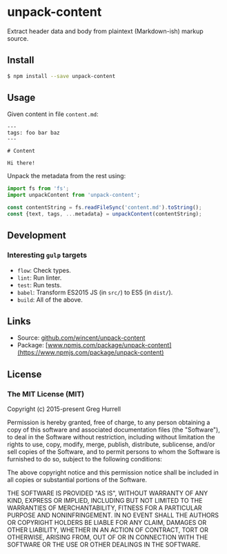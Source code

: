 # unpack-content

Extract header data and body from plaintext (Markdown-ish) markup source.

## Install

```sh
$ npm install --save unpack-content
```

## Usage

Given content in file `content.md`:

```
---
tags: foo bar baz
---

# Content

Hi there!
```

Unpack the metadata from the rest using:

```js
import fs from 'fs';
import unpackContent from 'unpack-content';

const contentString = fs.readFileSync('content.md').toString();
const {text, tags, ...metadata} = unpackContent(contentString);
```

## Development

### Interesting `gulp` targets

- `flow`: Check types.
- `lint`: Run linter.
- `test`: Run tests.
- `babel`: Transform ES2015 JS (in `src/`) to ES5 (in `dist/`).
- `build`: All of the above.

## Links

- Source: [github.com/wincent/unpack-content](https://github.com/wincent/unpack-content)
- Package: [www.npmjs.com/package/unpack-content](https://www.npmjs.com/package/unpack-content)

## License

### The MIT License (MIT)

Copyright (c) 2015-present Greg Hurrell

Permission is hereby granted, free of charge, to any person obtaining a copy of this software and associated documentation files (the "Software"), to deal in the Software without restriction, including without limitation the rights to use, copy, modify, merge, publish, distribute, sublicense, and/or sell copies of the Software, and to permit persons to whom the Software is furnished to do so, subject to the following conditions:

The above copyright notice and this permission notice shall be included in all copies or substantial portions of the Software.

THE SOFTWARE IS PROVIDED "AS IS", WITHOUT WARRANTY OF ANY KIND, EXPRESS OR IMPLIED, INCLUDING BUT NOT LIMITED TO THE WARRANTIES OF MERCHANTABILITY, FITNESS FOR A PARTICULAR PURPOSE AND NONINFRINGEMENT. IN NO EVENT SHALL THE AUTHORS OR COPYRIGHT HOLDERS BE LIABLE FOR ANY CLAIM, DAMAGES OR OTHER LIABILITY, WHETHER IN AN ACTION OF CONTRACT, TORT OR OTHERWISE, ARISING FROM, OUT OF OR IN CONNECTION WITH THE SOFTWARE OR THE USE OR OTHER DEALINGS IN THE SOFTWARE.
